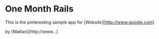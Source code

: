 # One Month Rails

This is the pinteresting sample app for 
[*Website*][http://www.google.com]

by [Mattan][http://www...]